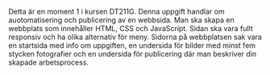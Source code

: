 Detta är en moment 1 i kursen DT211G. Denna uppgift handlar om auotomatisering och publicering av en webbsida. Man ska skapa en webbplats som innehåller HTML, 
CSS och JavaScript. Sidan ska vara fullt responsiv och ha olika alternativ för meny. Sidorna på webbplatsen sak vara en startsida med info om uppgiften, en 
undersida för bilder med minst fem stycken fotografier och en undersida för publicering där man beskriver din skapade arbetsprocess.
